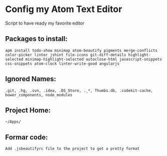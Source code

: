 # Config my Atom Text Editor
Script to have ready my favorite editor

## Packages to install:
	apm install todo-show minimap atom-beautify pigments merge-conflicts color-picker linter jshint file-icons git-diff-details highlight-selected minimap-highlight-selected autoclose-html javascript-snippets css-snippets atom-clock linter-write-good angularjs

## Ignored Names:
	.git, .hg, .svn, .idea, .DS_Store, ._*, Thumbs.db, .codekit-cache, bower_components, node_modules	

## Project Home:
	~/Apps/

## Formar code:
	Add .jsbeautifyrc file to the project to get a pretty format
